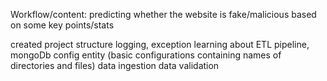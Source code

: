 Workflow/content:
predicting whether the website is fake/malicious based on some key points/stats

created project structure
logging, exception
learning about ETL pipeline, mongoDb
config entity (basic configurations containing names of directories and files)
data ingestion
data validation
